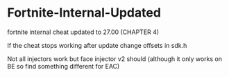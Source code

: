 # Fortnite-Internal-Updated
fortnite internal cheat updated to 27.00 (CHAPTER 4)

If the cheat stops working after update change offsets in sdk.h

Not all injectors work but face injector v2 should (although it only works on BE so find something different for EAC)
